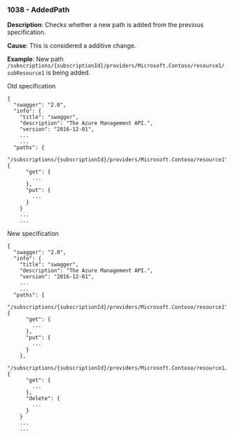 ### 1038 - AddedPath

**Description**: Checks whether a new path is added from the previous specification. 

**Cause**: This is considered a additive change.

**Example**: New path `/subscriptions/{subscriptionId}/providers/Microsoft.Contoso/resource1/subResource1` is being added.

Old specification
```json5
{
  "swagger": "2.0",
  "info": {
    "title": "swagger",
    "description": "The Azure Management API.",
    "version": "2016-12-01",
    ...
    ...
  "paths": {
    "/subscriptions/{subscriptionId}/providers/Microsoft.Contoso/resource1": {
      "get": {
        ...
      },
      "put": {
        ...
      }
    }
    ...
    ...  
```

New specification
```json5
{
  "swagger": "2.0",
  "info": {
    "title": "swagger",
    "description": "The Azure Management API.",
    "version": "2016-12-01",
    ...
    ...
  "paths": {
    "/subscriptions/{subscriptionId}/providers/Microsoft.Contoso/resource1": {
      "get": {
        ...
      },
      "put": {
        ...
      }
    },
    "/subscriptions/{subscriptionId}/providers/Microsoft.Contoso/resource1/subResource1": {
      "get": {
        ...
      },
      "delete": {
        ...
      }
    }
    ...
    ... 
```
